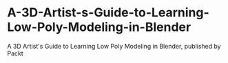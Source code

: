 # A-3D-Artist-s-Guide-to-Learning-Low-Poly-Modeling-in-Blender
A 3D Artist's Guide to Learning Low Poly Modeling in Blender, published by Packt
